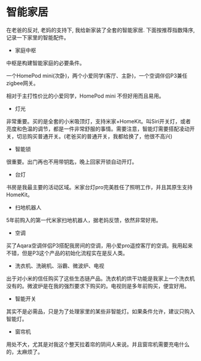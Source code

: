 # 智能家居
在老爸的反对, 老妈的支持下, 我给新家装了全套的智能家居. 下面按推荐指数降序, 记录一下家里的智能配件。

- 家庭中枢

中枢是构建智能家庭的必要条件。 

一个HomePod mini(次卧)，两个小爱同学(客厅、主卧)，一个空调伴侣P3兼任zigbee网关。

相对于主打性价比的小爱同学，HomePod mini 不但好用而且易用。

- 灯光

非常重要。买的是全套的小米吸顶灯，支持米家+HomeKit。叫Siri开关灯，或者亮度和色温的调节，都是一件非常舒服的事情。需要注意，智能灯需要搭配凌动开关，切忌购买普通开关。(老爸买的普通开关，我都给换了，他很不高兴)

- 智能锁

很重要。出门再也不用带钥匙，晚上回家开锁自动开灯。

- 台灯

书房是我最主要的活动区域。米家台灯pro完美胜任了照明工作，并且其原生支持HomeKit。

- 扫地机器人

5年前购入的第一代米家扫地机器人，据老妈反馈，依然非常好用。

- 空调

买了Aqara空调伴侣P3搭配我房间的空调，用小爱pro遥控客厅的空调。我用起来不错，但是P3这个产品的初始化流程实在是反人类。

- 洗衣机、洗碗机、浴霸、微波炉、电视

出于对小米的信任购买了这些生态链产品。洗衣机的烘干功能是我家上一个洗衣机没有的。微波炉是在我的强烈要求下购买的。电视则是多年前购买，便宜好用。

- 智能开关

其实不是必需品，只是为了处理家里的某些非智能灯。如果条件允许，建议只购入智能灯。

- 窗帘机

用处不大，尤其是对我这个整天拉着帘的阴间人来说。并且窗帘机需要充电什么的，太麻烦了。
